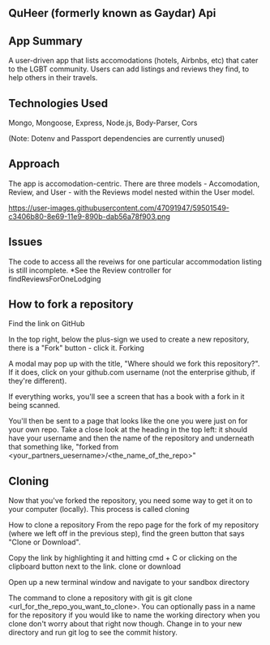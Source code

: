 ## QuHeer (formerly known as Gaydar) Api

## App Summary
A user-driven app that lists accomodations (hotels, Airbnbs, etc) that cater to the LGBT community. Users can add listings and reviews they find, to help others in their travels.

## Technologies Used
Mongo, Mongoose, Express, Node.js, Body-Parser, Cors

(Note: Dotenv and Passport dependencies are currently unused)

## Approach
The app is accomodation-centric. There are three models - Accomodation, Review, and User - with the Reviews model nested within the User model.

https://user-images.githubusercontent.com/47091947/59501549-c3406b80-8e69-11e9-890b-dab56a78f903.png

## Issues

The code to access all the reveiws for one particular accommodation listing is still incomplete. *See the Review controller for findReviewsForOneLodging


## How to fork a repository

Find the link on GitHub

In the top right, below the plus-sign we used to create a new repository, there is a "Fork" button - click it. Forking

A modal may pop up with the title, "Where should we fork this repository?". If it does, click on your github.com username (not the enterprise github, if they're different).

If everything works, you'll see a screen that has a book with a fork in it being scanned.

You'll then be sent to a page that looks like the one you were just on for your own repo. Take a close look at the heading in the top left: it should have your username and then the name of the repository and underneath that something like, "forked from <your_partners_uesername>/<the_name_of_the_repo>"

## Cloning
Now that you've forked the repository, you need some way to get it on to your computer (locally). This process is called cloning

How to clone a repository From the repo page for the fork of my repository (where we left off in the previous step), find the green button that says "Clone or Download".

Copy the link by highlighting it and hitting cmd + C or clicking on the clipboard button next to the link. clone or download

Open up a new terminal window and navigate to your sandbox directory

The command to clone a repository with git is git clone <url_for_the_repo_you_want_to_clone>. You can optionally pass in a name for the repository if you would like to name the working directory when you clone don't worry about that right now though. Change in to your new directory and run git log to see the commit history.
